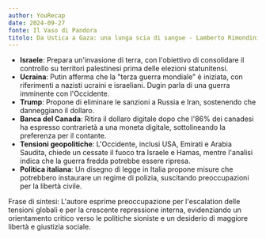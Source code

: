 ```yaml
---
author: YouRecap
date: 2024-09-27
fonte: Il Vaso di Pandora
titolo: Da Ustica a Gaza: una lunga scia di sangue - Lamberto Rimondini Armando Savini
---
```


- **Israele**: Prepara un'invasione di terra, con l'obiettivo di consolidare il controllo su territori palestinesi prima delle elezioni statunitensi.
- **Ucraina**: Putin afferma che la "terza guerra mondiale" è iniziata, con riferimenti a nazisti ucraini e israeliani. Dugin parla di una guerra imminente con l'Occidente.
- **Trump**: Propone di eliminare le sanzioni a Russia e Iran, sostenendo che danneggiano il dollaro.
- **Banca del Canada**: Ritira il dollaro digitale dopo che l'86% dei canadesi ha espresso contrarietà a una moneta digitale, sottolineando la preferenza per il contante.
- **Tensioni geopolitiche**: L'Occidente, inclusi USA, Emirati e Arabia Saudita, chiede un cessate il fuoco tra Israele e Hamas, mentre l'analisi indica che la guerra fredda potrebbe essere ripresa.
- **Politica italiana**: Un disegno di legge in Italia propone misure che potrebbero instaurare un regime di polizia, suscitando preoccupazioni per la libertà civile.

Frase di sintesi: L'autore esprime preoccupazione per l'escalation delle tensioni globali e per la crescente repressione interna, evidenziando un orientamento critico verso le politiche sioniste e un desiderio di maggiore libertà e giustizia sociale.

